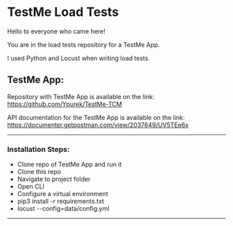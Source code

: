 # TestMe Load Tests

Hello to everyone who came here!

You are in the load tests repository for a TestMe App.

I used Python and Locust when writing load tests.

## TestMe App:

Repository with TestMe App is available on the link: https://github.com/Ypurek/TestMe-TCM

API documentation for the TestMe App is available on the link: https://documenter.getpostman.com/view/2037649/UV5TEe6x
***
### Installation Steps:
* Clone repo of TestMe App and run it
* Clone this repo
* Navigate to project folder
* Open CLI
* Configure a virtual environment
* pip3 install -r requirements.txt
* locust --config=data/config.yml
***
